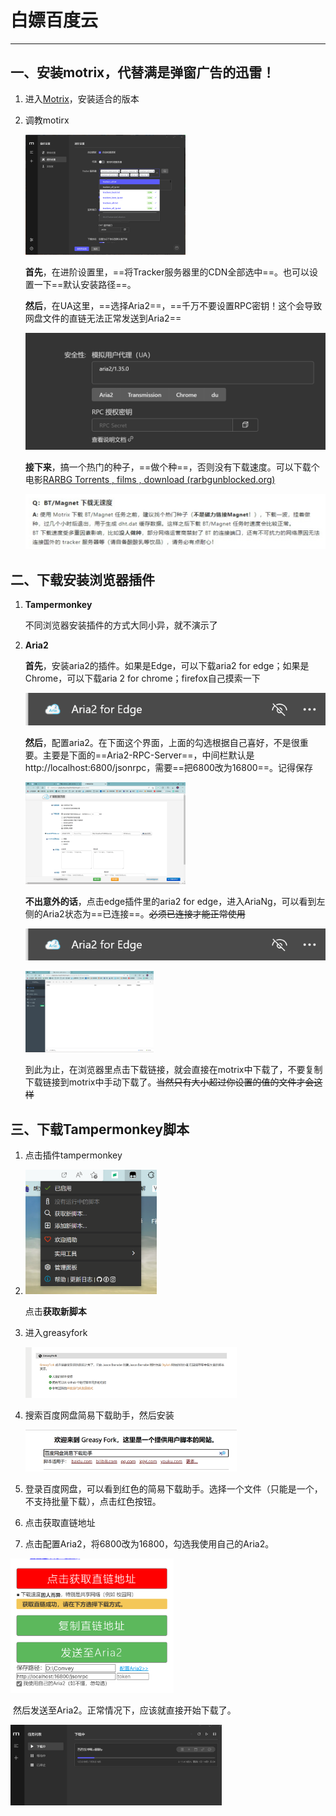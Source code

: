 # 白嫖百度云

---

## 一、安装motrix，代替满是弹窗广告的迅雷！

1. 进入[Motrix](https://motrix.app/)，安装适合的版本

2. 调教motirx

   <img src="https://raw.githubusercontent.com/quentin-qiao/images/main/img/image-20220717171216120.png" alt="image-20220717171216120" style="zoom:25%;" />

   **首先**，在进阶设置里，==将Tracker服务器里的CDN全部选中==。也可以设置一下==默认安装路径==。

   **然后**，在UA这里，==选择Aria2==，==千万不要设置RPC密钥！这个会导致网盘文件的直链无法正常发送到Aria2==

   <img src="https://raw.githubusercontent.com/quentin-qiao/images/main/img/image-20220717171324583.png" alt="image-20220717171324583" style="zoom: 50%;" />

   **接下来**，搞一个热门的种子，==做个种==，否则没有下载速度。可以下载个电影[RARBG Torrents , films , download (rarbgunblocked.org)](https://rarbgunblocked.org/torrents.php?r=84217025)

   ![image-20220717171100822](https://raw.githubusercontent.com/quentin-qiao/images/main/img/image-20220717171100822.png)

## 二、下载安装浏览器插件

1. **Tampermonkey**

   不同浏览器安装插件的方式大同小异，就不演示了

2. **Aria2**

   **首先**，安装aria2的插件。如果是Edge，可以下载aria2 for edge；如果是Chrome，可以下载aria 2 for chrome；firefox自己摸索一下

   ![image-20220717170303055](https://raw.githubusercontent.com/quentin-qiao/images/main/img/image-20220717170303055.png)

   **然后**，配置aria2。在下面这个界面，上面的勾选根据自己喜好，不是很重要。主要是下面的==Aria2-RPC-Server==，中间栏默认是http://localhost:6800/jsonrpc，需要==把6800改为16800==。记得保存
   
   <img src="https://raw.githubusercontent.com/quentin-qiao/images/main/img/image-20220717172634478.png" alt="image-20220717172634478" style="zoom:25%;" />
   
   **不出意外的话**，点击edge插件里的aria2 for edge，进入AriaNg，可以看到左侧的Aria2状态为==已连接==。~~必须已连接才能正常使用~~
   
   ![image-20220717173107535](https://raw.githubusercontent.com/quentin-qiao/images/main/img/image-20220717173107535.png)
   
   <img src="https://raw.githubusercontent.com/quentin-qiao/images/main/img/image-20220717173205454.png" alt="image-20220717173205454" style="zoom: 20%;" />
   
   到此为止，在浏览器里点击下载链接，就会直接在motrix中下载了，不要复制下载链接到motrix中手动下载了。~~当然只有大小超过你设置的值的文件才会这样~~

## 三、下载Tampermonkey脚本

1. 点击插件tampermonkey

1. <img src="https://raw.githubusercontent.com/quentin-qiao/images/main/img/image-20220717135055640.png" alt="image-20220717135055640" style="zoom:33%;" />

   点击**获取新脚本**

   

1. 进入greasyfork

   <img src="https://raw.githubusercontent.com/quentin-qiao/images/main/img/image-20220717170409680.png" alt="image-20220717170409680" style="zoom: 33%;" />

   

1. 搜索百度网盘简易下载助手，然后安装

   <img src="https://raw.githubusercontent.com/quentin-qiao/images/main/img/image-20220717170555128.png" alt="image-20220717170555128" style="zoom:33%;" />

   

1. 登录百度网盘，可以看到红色的简易下载助手。选择一个文件（只能是一个，不支持批量下载），点击红色按钮。

1. 点击获取直链地址

1. 点击配置Aria2，将6800改为16800，勾选我使用自己的Aria2。

<img src="https://raw.githubusercontent.com/quentin-qiao/images/main/img/image-20220717174046307.png" alt="image-20220717174046307" style="zoom:33%;" />

​		然后发送至Aria2。正常情况下，应该就直接开始下载了。

<img src="https://raw.githubusercontent.com/quentin-qiao/images/main/img/image-20220717174340151.png" alt="image-20220717174340151" style="zoom:33%;" />
